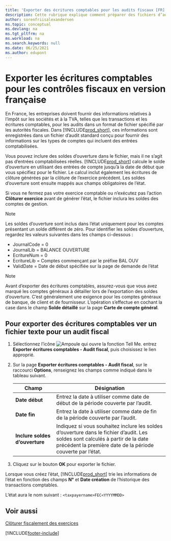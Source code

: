 ```yaml
---
title: 'Exporter des écritures comptables pour les audits fiscaux [FR]'
description: Cette rubrique explique comment préparer des fichiers d’audit pour se conformer à la réglementation fiscale spécifique en France.
author: sorenfriisalexandersen
ms.topic: conceptual
ms.devlang: na
ms.tgt_pltfrm: na
ms.workload: na
ms.search.keywords: null
ms.date: 06/25/2021
ms.author: edupont
---
```

# Exporter les écritures comptables pour les contrôles fiscaux en version française
En France, les entreprises doivent fournir des informations relatives à l’impôt sur les sociétés et à la TVA, telles que les transactions et les écritures comptables, pour les audits dans un format de fichier spécifié par les autorités fiscales. Dans [!INCLUDE[prod_short](../../includes/prod_short.md)], ces informations sont enregistrées dans un fichier d’audit standard conçu pour fournir des informations sur les types de comptes qui incluent des entrées comptabilisées.

Vous pouvez inclure des soldes d’ouverture dans le fichier, mais il ne s’agit pas d’entrées comptabilisées réelles. [!INCLUDE[prod_short](../../includes/prod_short.md)] calcule le solde d’ouverture en utilisant des entrées de compte jusqu’à la date de début que vous spécifiez pour le fichier. Le calcul inclut également les écritures de clôture générées par la clôture de l’exercice précédent. Les soldes d’ouverture sont ensuite mappés aux champs obligatoires de l’état.  

Si vous ne fermez pas votre exercice comptable ou n’exécutez pas l’action **Clôturer exercice** avant de générer l’état, le fichier inclura les soldes des comptes de gestion.  

> [!NOTE]  
>  Les soldes d’ouverture sont inclus dans l’état uniquement pour les comptes présentant un solde différent de zéro. Pour identifier les soldes d’ouverture, regardez les valeurs suivantes dans les champs ci-dessous :  
>   
>  -  JournalCode = 0  
> -   JournalLib = BALANCE OUVERTURE  
> -   EcritureNum = 0  
> -   EcritureLib = Comptes commençant par le préfixe BAL OUV  
> -   ValidDate = Date de début spécifiée sur la page de demande de l’état  

> [!NOTE]  
>  Avant d’exporter des écritures comptables, assurez-vous que vous avez marqué les comptes généraux à détailler lors de l’exportation des soldes d’ouverture. C’est généralement une exigence pour les comptes généraux de banque, de client et de fournisseur. L’opération s’effectue en cochant la case dans le champ **Solde détaillé** sur la page **Carte de compte général**.
>   

## Pour exporter des écritures comptables ver un fichier texte pour un audit fiscal  
1.  Sélectionnez l’icône ![Ampoule qui ouvre la fonction Tell Me.](../../media/ui-search/search_small.png "Dites-moi ce que vous voulez faire") entrez **Exporter écritures comptables - Audit fiscal**, puis choisissez le lien approprié.  
2.  Sur la page **Exporter écritures comptables - Audit fiscal**, sur le raccourci **Options**, renseignez les champs comme indiqué dans le tableau suivant.  

    |Champ|Désignation|  
    |---------------------------------|---------------------------------------|  
    |**Date début**|Entrez la date à utiliser comme date de début de la période couverte par l’audit.|  
    |**Date fin**|Entrez la date à utiliser comme date de fin de la période couverte par l’audit.|  
    |**Inclure soldes d’ouverture**|Indiquez si vous souhaitez inclure les soldes d’ouverture dans le fichier d’audit. Les soldes sont calculés à partir de la date précédent la première date de la période couverte par l’état.|  

3.  Cliquez sur le bouton **OK** pour exporter le fichier.  

Lorsque vous créez l’état, [!INCLUDE[prod_short](../../includes/prod_short.md)] trie les informations de l’état en fonction des champs **N°** et **Date création** de l’historique des transactions comptables.  

L’état aura le nom suivant : `<taxpayername>FEC<YYYYMMDD>`  

## Voir aussi

 [Clôturer fiscalement des exercices](how-to-close-years.md)


[!INCLUDE[footer-include](../../includes/footer-banner.md)]